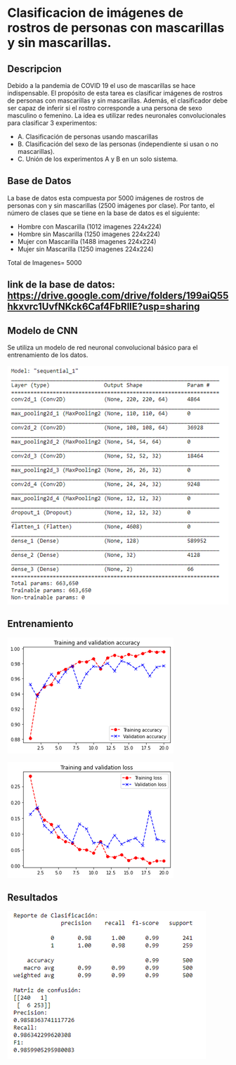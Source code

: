 # Clasificacion de imágenes de rostros de personas con mascarillas y sin mascarillas.

## Descripcion 

Debido a la pandemia de COVID 19 el uso de mascarillas se hace indispensable. El propósito de
esta tarea es clasificar imágenes de rostros de personas con mascarillas y sin mascarillas. Además,
el clasificador debe ser capaz de inferir si el rostro corresponde a una persona de sexo masculino o
femenino. La idea es utilizar redes neuronales convolucionales para clasificar 3 experimentos:
* A. Clasificación de personas usando mascarillas
* B. Clasificación del sexo de las personas (independiente si usan o no mascarillas).
* C. Unión de los experimentos A y B en un solo sistema.

## Base de Datos

La base de datos esta compuesta por 5000 imágenes de rostros de personas con y sin mascarillas (2500
imágenes por clase). Por tanto, el número de clases que se tiene en la base de datos es el siguiente:

* Hombre con Mascarilla (1012 imagenes 224x224)
* Hombre sin Mascarilla (1250 imagenes 224x224)
* Mujer con Mascarilla (1488 imagenes 224x224)
* Mujer sin Mascarilla (1250 imagenes 224x224)

Total de Imagenes= 5000 

## link de la base de datos: https://drive.google.com/drive/folders/199aiQ55hkxvrc1UvfNKck6Caf4FbRlIE?usp=sharing

##  Modelo de CNN

Se utiliza un modelo de red neuronal convolucional básico para el entrenamiento de los datos. 
<br>
<br>
<img src="https://github.com/sramirezaraya/deteccion-mascarilla/blob/main/modelo.PNG">

## Entrenamiento

<img src="https://github.com/sramirezaraya/deteccion-mascarilla/blob/main/accuracy.png">
<br>
<br>
<img src="https://github.com/sramirezaraya/deteccion-mascarilla/blob/main/loss.png">

## Resultados

<img src="https://github.com/sramirezaraya/deteccion-mascarilla/blob/main/confusion.PNG">

